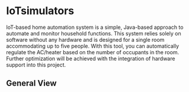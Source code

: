 # IoTsimulators

IoT-based home automation system is a simple, Java-based approach to automate and monitor household functions. This system relies solely on software without any hardware and is designed for a single room accommodating up to five people. With this tool, you can automatically regulate the AC/heater based on the number of occupants in the room. Further optimization will be achieved with the integration of hardware support into this project.

## General View


